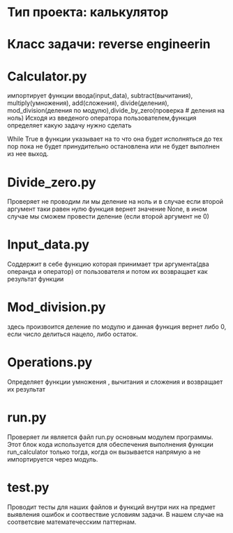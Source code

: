 # Тип проекта: калькулятор
# Класс задачи: reverse engineerin

# Calculator.py
 импортирует функции ввода(input_data), subtract(вычитания), multiply(умножения), 
add(сложения), divide(деления), mod_division(деления по модулю),divide_by_zero(проверка # деления на ноль)
Исходя из введеного оператора пользователем,функция определяет какую задачу нужно сделать

While True в функции указывает на то что она будет исполняться до тех пор пока не 
будет принудительно остановлена или не будет выполнен из нее выход.

# Divide_zero.py
Проверяет не проводим ли мы деление на ноль и в случае если второй 
аргумент таки равен нулю функция вернет значение None, в ином случае мы сможем провести
деление (если второй аргумент не 0)

# Input_data.py
Соддержит в себе функцию которая принимает три аргумента(два операнда и оператор) 
от пользователя и потом их возвращает как результат функции

# Mod_division.py
здесь произвоится деление по модулю и данная функция вернет либо 0, если число 
делиться нацело, либо остаток.

# Operations.py
Определяет функции умножения , вычитания и сложения и возвращает их результат

# run.py
Проверяет ли является файл run.py основным модулем программы. Этот блок кода используется
для обеспечения выполнения функции run_calculator только тогда, когда он вызывается напрямую а не импортируется через модуль.

# test.py 
Проводит тесты для наших файлов и функций внутри них на предмет выявления ошибок 
и соотвествие условиям задачи.
В нашем случае на соответсвие математечесским паттернам.

